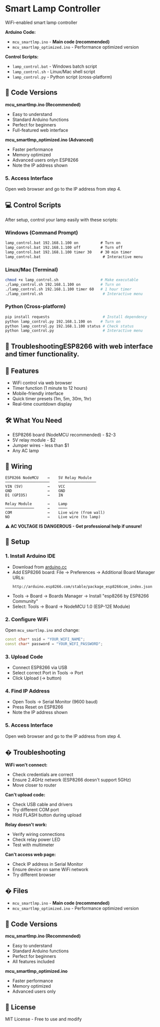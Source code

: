 # Smart Lamp Controller

WiFi-enabled smart lamp controller

**Arduino Code:**
- `mcu_smartlmp.ino` - **Main code (recommended)**
- `mcu_smartlmp_optimized.ino` - Performance optimized version  

**Control Scripts:**
- `lamp_control.bat` - Windows batch script
- `lamp_control.sh` - Linux/Mac shell script  
- `lamp_control.py` - Python script (cross-platform)

## 🔄 Code Versions

**mcu_smartlmp.ino (Recommended)**
- Easy to understand
- Standard Arduino functions  
- Perfect for beginners
- Full-featured web interface

**mcu_smartlmp_optimized.ino (Advanced)**
- Faster performance
- Memory optimized
- Advanced users onlyn ESP8266
- Note the IP address shown

### 5. Access Interface
Open web browser and go to the IP address from step 4.

## 💻 Control Scripts

After setup, control your lamp easily with these scripts:

### Windows (Command Prompt)
```cmd
lamp_control.bat 192.168.1.100 on          # Turn on
lamp_control.bat 192.168.1.100 off         # Turn off
lamp_control.bat 192.168.1.100 timer 30    # 30 min timer
lamp_control.bat                            # Interactive menu
```

### Linux/Mac (Terminal)
```bash
chmod +x lamp_control.sh                   # Make executable
./lamp_control.sh 192.168.1.100 on         # Turn on
./lamp_control.sh 192.168.1.100 timer 60   # 1 hour timer
./lamp_control.sh                           # Interactive menu
```

### Python (Cross-platform)
```bash
pip install requests                        # Install dependency
python lamp_control.py 192.168.1.100 on    # Turn on
python lamp_control.py 192.168.1.100 status # Check status
python lamp_control.py                      # Interactive menu
```

## 🔧 TroubleshootingESP8266 with web interface and timer functionality.

## 🌟 Features

- WiFi control via web browser
- Timer function (1 minute to 12 hours) 
- Mobile-friendly interface
- Quick timer presets (1m, 5m, 30m, 1hr)
- Real-time countdown display

## 🛠️ What You Need

- ESP8266 board (NodeMCU recommended) - $2-3
- 5V relay module - $2 
- Jumper wires - less than $1
- Any AC lamp

## 🔌 Wiring

```
ESP8266 NodeMCU    →    5V Relay Module
────────────────────    ─────────────────
VIN (5V)           →    VCC
GND                →    GND  
D1 (GPIO5)         →    IN

Relay Module       →    Lamp
─────────────      →    ────
COM                →    Live wire (from wall)
NO                 →    Live wire (to lamp)
```

**⚠️ AC VOLTAGE IS DANGEROUS - Get professional help if unsure!**

## 🚀 Setup

### 1. Install Arduino IDE
- Download from [arduino.cc](https://www.arduino.cc/en/software)
- Add ESP8266 board: File → Preferences → Additional Board Manager URLs:
  ```
  http://arduino.esp8266.com/stable/package_esp8266com_index.json
  ```
- Tools → Board → Boards Manager → Install "esp8266 by ESP8266 Community"
- Select: Tools → Board → NodeMCU 1.0 (ESP-12E Module)

### 2. Configure WiFi
Open `mcu_smartlmp.ino` and change:
```cpp
const char* ssid = "YOUR_WIFI_NAME";
const char* password = "YOUR_WIFI_PASSWORD";
```

### 3. Upload Code  
- Connect ESP8266 via USB
- Select correct Port in Tools → Port
- Click Upload (→ button)

### 4. Find IP Address
- Open Tools → Serial Monitor (9600 baud)
- Press Reset on ESP8266
- Note the IP address shown

### 5. Access Interface
Open web browser and go to the IP address from step 4.

## � Troubleshooting

**WiFi won't connect:**
- Check credentials are correct
- Ensure 2.4GHz network (ESP8266 doesn't support 5GHz)
- Move closer to router

**Can't upload code:**
- Check USB cable and drivers
- Try different COM port
- Hold FLASH button during upload

**Relay doesn't work:**
- Verify wiring connections
- Check relay power LED
- Test with multimeter

**Can't access web page:**
- Check IP address in Serial Monitor
- Ensure device on same WiFi network
- Try different browser

## � Files

- `mcu_smartlmp.ino` - **Main code (recommended)**
- `mcu_smartlmp_optimized.ino` - Performance optimized version

## 🔄 Code Versions

**mcu_smartlmp.ino (Recommended)**
- Easy to understand
- Standard Arduino functions  
- Perfect for beginners
- All features included

**mcu_smartlmp_optimized.ino**
- Faster performance
- Memory optimized
- Advanced users only

## 📄 License

MIT License - Free to use and modify


